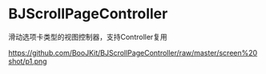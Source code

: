 # BJScrollPageController
滑动选项卡类型的视图控制器，支持Controller复用

https://github.com/BooJKit/BJScrollPageController/raw/master/screen%20shot/p1.png
